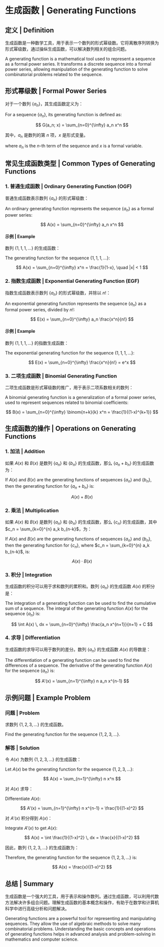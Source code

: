 # 生成函数 | Generating Functions

## 定义 | Definition

生成函数是一种数学工具，用于表示一个数列的形式幂级数。它将离散序列转换为形式幂级数，通过操纵生成函数，可以解决数列相关的组合问题。

A generating function is a mathematical tool used to represent a sequence as a formal power series. It transforms a discrete sequence into a formal power series, allowing manipulation of the generating function to solve combinatorial problems related to the sequence.

## 形式幂级数 | Formal Power Series

对于一个数列 $\{a_n\}$，其生成函数定义为：

For a sequence $\{a_n\}$, its generating function is defined as:

$$
G(a_n; x) = \sum_{n=0}^{\infty} a_n x^n
$$

其中，$a_n$ 是数列的第 $n$ 项，$x$ 是形式变量。

where $a_n$ is the $n$-th term of the sequence and $x$ is a formal variable.

## 常见生成函数类型 | Common Types of Generating Functions

### 1. 普通生成函数 | Ordinary Generating Function (OGF)

普通生成函数表示数列 $\{a_n\}$ 的形式幂级数：

An ordinary generating function represents the sequence $\{a_n\}$ as a formal power series:

$$
A(x) = \sum_{n=0}^{\infty} a_n x^n
$$

#### 示例 | Example

数列 $\{1, 1, 1, \ldots\}$ 的生成函数：

The generating function for the sequence $\{1, 1, 1, \ldots\}$:

$$
A(x) = \sum_{n=0}^{\infty} x^n = \frac{1}{1-x}, \quad |x| < 1
$$

### 2. 指数生成函数 | Exponential Generating Function (EGF)

指数生成函数表示数列 $\{a_n\}$ 的形式幂级数，并除以 $n!$：

An exponential generating function represents the sequence $\{a_n\}$ as a formal power series, divided by $n!$:

$$
E(x) = \sum_{n=0}^{\infty} a_n \frac{x^n}{n!}
$$

#### 示例 | Example

数列 $\{1, 1, 1, \ldots\}$ 的指数生成函数：

The exponential generating function for the sequence $\{1, 1, 1, \ldots\}$:

$$
E(x) = \sum_{n=0}^{\infty} \frac{x^n}{n!} = e^x
$$

### 3. 二项生成函数 | Binomial Generating Function

二项生成函数是形式幂级数的推广，用于表示二项系数相关的数列：

A binomial generating function is a generalization of a formal power series, used to represent sequences related to binomial coefficients:

$$
B(x) = \sum_{n=0}^{\infty} \binom{n+k}{k} x^n = \frac{1}{(1-x)^{k+1}}
$$

## 生成函数的操作 | Operations on Generating Functions

### 1. 加法 | Addition

如果 $A(x)$ 和 $B(x)$ 是数列 $\{a_n\}$ 和 $\{b_n\}$ 的生成函数，那么 $\{a_n + b_n\}$ 的生成函数为：

If $A(x)$ and $B(x)$ are the generating functions of sequences $\{a_n\}$ and $\{b_n\}$, then the generating function for $\{a_n + b_n\}$ is:

$$
A(x) + B(x)
$$

### 2. 乘法 | Multiplication

如果 $A(x)$ 和 $B(x)$ 是数列 $\{a_n\}$ 和 $\{b_n\}$ 的生成函数，那么 $\{c_n\}$ 的生成函数，其中 $c_n = \sum_{k=0}^{n} a_k b_{n-k}$，为：

If $A(x)$ and $B(x)$ are the generating functions of sequences $\{a_n\}$ and $\{b_n\}$, then the generating function for $\{c_n\}$, where $c_n = \sum_{k=0}^{n} a_k b_{n-k}$, is:

$$
A(x) \cdot B(x)
$$

### 3. 积分 | Integration

生成函数的积分可以用于求和数列的累积和。数列 $\{a_n\}$ 的生成函数 $A(x)$ 的积分是：

The integration of a generating function can be used to find the cumulative sum of a sequence. The integral of the generating function $A(x)$ for the sequence $\{a_n\}$ is:

$$
\int A(x) \, dx = \sum_{n=0}^{\infty} \frac{a_n x^{n+1}}{n+1} + C
$$

### 4. 求导 | Differentiation

生成函数的求导可以用于数列的差分。数列 $\{a_n\}$ 的生成函数 $A(x)$ 的导数是：

The differentiation of a generating function can be used to find the differences of a sequence. The derivative of the generating function $A(x)$ for the sequence $\{a_n\}$ is:

$$
A'(x) = \sum_{n=1}^{\infty} n a_n x^{n-1}
$$

## 示例问题 | Example Problem

### 问题 | Problem

求数列 $\{1, 2, 3, \ldots\}$ 的生成函数。

Find the generating function for the sequence $\{1, 2, 3, \ldots\}$.

### 解答 | Solution

令 $A(x)$ 为数列 $\{1, 2, 3, \ldots\}$ 的生成函数：

Let $A(x)$ be the generating function for the sequence $\{1, 2, 3, \ldots\}$:

$$
A(x) = \sum_{n=1}^{\infty} n x^n
$$

对 $A(x)$ 求导：

Differentiate $A(x)$:

$$
A'(x) = \sum_{n=1}^{\infty} n x^{n-1} = \frac{1}{(1-x)^2}
$$

对 $A'(x)$ 积分得到 $A(x)$：

Integrate $A'(x)$ to get $A(x)$:

$$
A(x) = \int \frac{1}{(1-x)^2} \, dx = \frac{x}{(1-x)^2}
$$

因此，数列 $\{1, 2, 3, \ldots\}$ 的生成函数为：

Therefore, the generating function for the sequence $\{1, 2, 3, \ldots\}$ is:

$$
A(x) = \frac{x}{(1-x)^2}
$$

## 总结 | Summary

生成函数是一个强大的工具，用于表示和操作数列。通过生成函数，可以利用代数方法解决许多组合问题。理解生成函数的基本概念和操作，有助于在数学和计算机科学中进行高级分析和问题解决。

Generating functions are a powerful tool for representing and manipulating sequences. They allow the use of algebraic methods to solve many combinatorial problems. Understanding the basic concepts and operations of generating functions helps in advanced analysis and problem-solving in mathematics and computer science.
